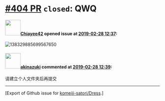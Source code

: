 # [\#404 PR](https://github.com/komeiji-satori/Dress/pull/404) `closed`: QWQ

#### <img src="https://avatars.githubusercontent.com/u/48090014?v=4" width="50">[Chiayee42](https://github.com/Chiayee42) opened issue at [2019-02-28 12:37](https://github.com/komeiji-satori/Dress/pull/404):

![138329885699567650](https://user-images.githubusercontent.com/48090014/53566938-ab81f780-3b98-11e9-9eb9-c0f3a917fbb9.jpg)


#### <img src="https://avatars.githubusercontent.com/u/43605695?u=28744b8d5b4760b4dd456ee25b64ba798d97eef2&v=4" width="50">[akinazuki](https://github.com/akinazuki) commented at [2019-02-28 12:39](https://github.com/komeiji-satori/Dress/pull/404#issuecomment-468257842):

请建立个人文件夹后再提交


-------------------------------------------------------------------------------



[Export of Github issue for [komeiji-satori/Dress](https://github.com/komeiji-satori/Dress).]
